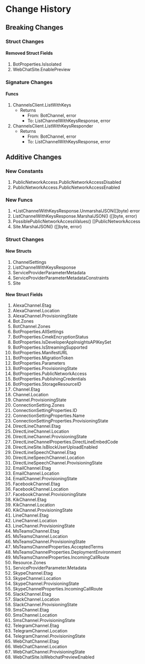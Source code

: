 # Change History

## Breaking Changes

### Struct Changes

#### Removed Struct Fields

1. BotProperties.IsIsolated
1. WebChatSite.EnablePreview

### Signature Changes

#### Funcs

1. ChannelsClient.ListWithKeys
	- Returns
		- From: BotChannel, error
		- To: ListChannelWithKeysResponse, error
1. ChannelsClient.ListWithKeysResponder
	- Returns
		- From: BotChannel, error
		- To: ListChannelWithKeysResponse, error

## Additive Changes

### New Constants

1. PublicNetworkAccess.PublicNetworkAccessDisabled
1. PublicNetworkAccess.PublicNetworkAccessEnabled

### New Funcs

1. *ListChannelWithKeysResponse.UnmarshalJSON([]byte) error
1. ListChannelWithKeysResponse.MarshalJSON() ([]byte, error)
1. PossiblePublicNetworkAccessValues() []PublicNetworkAccess
1. Site.MarshalJSON() ([]byte, error)

### Struct Changes

#### New Structs

1. ChannelSettings
1. ListChannelWithKeysResponse
1. ServiceProviderParameterMetadata
1. ServiceProviderParameterMetadataConstraints
1. Site

#### New Struct Fields

1. AlexaChannel.Etag
1. AlexaChannel.Location
1. AlexaChannel.ProvisioningState
1. Bot.Zones
1. BotChannel.Zones
1. BotProperties.AllSettings
1. BotProperties.CmekEncryptionStatus
1. BotProperties.IsDeveloperAppInsightsAPIKeySet
1. BotProperties.IsStreamingSupported
1. BotProperties.ManifestURL
1. BotProperties.MigrationToken
1. BotProperties.Parameters
1. BotProperties.ProvisioningState
1. BotProperties.PublicNetworkAccess
1. BotProperties.PublishingCredentials
1. BotProperties.StorageResourceID
1. Channel.Etag
1. Channel.Location
1. Channel.ProvisioningState
1. ConnectionSetting.Zones
1. ConnectionSettingProperties.ID
1. ConnectionSettingProperties.Name
1. ConnectionSettingProperties.ProvisioningState
1. DirectLineChannel.Etag
1. DirectLineChannel.Location
1. DirectLineChannel.ProvisioningState
1. DirectLineChannelProperties.DirectLineEmbedCode
1. DirectLineSite.IsBlockUserUploadEnabled
1. DirectLineSpeechChannel.Etag
1. DirectLineSpeechChannel.Location
1. DirectLineSpeechChannel.ProvisioningState
1. EmailChannel.Etag
1. EmailChannel.Location
1. EmailChannel.ProvisioningState
1. FacebookChannel.Etag
1. FacebookChannel.Location
1. FacebookChannel.ProvisioningState
1. KikChannel.Etag
1. KikChannel.Location
1. KikChannel.ProvisioningState
1. LineChannel.Etag
1. LineChannel.Location
1. LineChannel.ProvisioningState
1. MsTeamsChannel.Etag
1. MsTeamsChannel.Location
1. MsTeamsChannel.ProvisioningState
1. MsTeamsChannelProperties.AcceptedTerms
1. MsTeamsChannelProperties.DeploymentEnvironment
1. MsTeamsChannelProperties.IncomingCallRoute
1. Resource.Zones
1. ServiceProviderParameter.Metadata
1. SkypeChannel.Etag
1. SkypeChannel.Location
1. SkypeChannel.ProvisioningState
1. SkypeChannelProperties.IncomingCallRoute
1. SlackChannel.Etag
1. SlackChannel.Location
1. SlackChannel.ProvisioningState
1. SmsChannel.Etag
1. SmsChannel.Location
1. SmsChannel.ProvisioningState
1. TelegramChannel.Etag
1. TelegramChannel.Location
1. TelegramChannel.ProvisioningState
1. WebChatChannel.Etag
1. WebChatChannel.Location
1. WebChatChannel.ProvisioningState
1. WebChatSite.IsWebchatPreviewEnabled
